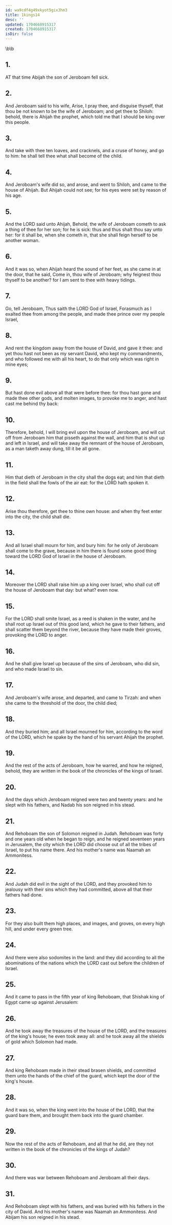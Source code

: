 ```yaml
---
id: wa9cdf4g49xkyot5gix3hm3
title: 1kings14
desc: ''
updated: 1704668915317
created: 1704668915317
isDir: false
---
```

\b\b
## 1.
AT that time Abijah the son of Jeroboam fell sick.
## 2.
And Jeroboam said to his wife, Arise, I pray thee, and disguise thyself, that thou be not known to be the wife of Jeroboam; and get thee to Shiloh: behold, there is Ahijah the prophet, which told me that I should be king over this people.
## 3.
And take with thee ten loaves, and cracknels, and a cruse of honey, and go to him: he shall tell thee what shall become of the child.
## 4.
And Jeroboam's wife did so, and arose, and went to Shiloh, and came to the house of Ahijah.  But Ahijah could not see; for his eyes were set by reason of his age.
## 5.
And the LORD said unto Ahijah, Behold, the wife of Jeroboam cometh to ask a thing of thee for her son; for he is sick: thus and thus shalt thou say unto her: for it shall be, when she cometh in, that she shall feign herself to be another woman.
## 6.
And it was so, when Ahijah heard the sound of her feet, as she came in at the door, that he said, Come in, thou wife of Jeroboam; why feignest thou thyself to be another?  for I am sent to thee with heavy tidings.
## 7.
Go, tell Jeroboam, Thus saith the LORD God of Israel, Forasmuch as I exalted thee from among the people, and made thee prince over my people Israel,
## 8.
And rent the kingdom away from the house of David, and gave it thee: and yet thou hast not been as my servant David, who kept my commandments, and who followed me with all his heart, to do that only which was right in mine eyes;
## 9.
But hast done evil above all that were before thee: for thou hast gone and made thee other gods, and molten images, to provoke me to anger, and hast cast me behind thy back:
## 10.
Therefore, behold, I will bring evil upon the house of Jeroboam, and will cut off from Jeroboam him that pisseth against the wall, and him that is shut up and left in Israel, and will take away the remnant of the house of Jeroboam, as a man taketh away dung, till it be all gone.
## 11.
Him that dieth of Jeroboam in the city shall the dogs eat; and him that dieth in the field shall the fowls of the air eat: for the LORD hath spoken it.
## 12.
Arise thou therefore, get thee to thine own house: and when thy feet enter into the city, the child shall die.
## 13.
And all Israel shall mourn for him, and bury him: for he only of Jeroboam shall come to the grave, because in him there is found some good thing toward the LORD God of Israel in the house of Jeroboam.
## 14.
Moreover the LORD shall raise him up a king over Israel, who shall cut off the house of Jeroboam that day: but what?  even now.
## 15.
For the LORD shall smite Israel, as a reed is shaken in the water, and he shall root up Israel out of this good land, which he gave to their fathers, and shall scatter them beyond the river, because they have made their groves, provoking the LORD to anger.
## 16.
And he shall give Israel up because of the sins of Jeroboam, who did sin, and who made Israel to sin.
## 17.
And Jeroboam's wife arose, and departed, and came to Tirzah: and when she came to the threshold of the door, the child died;
## 18.
And they buried him; and all Israel mourned for him, according to the word of the LORD, which he spake by the hand of his servant Ahijah the prophet.
## 19.
And the rest of the acts of Jeroboam, how he warred, and how he reigned, behold, they are written in the book of the chronicles of the kings of Israel.
## 20.
And the days which Jeroboam reigned were two and twenty years: and he slept with his fathers, and Nadab his son reigned in his stead.
## 21.
And Rehoboam the son of Solomon reigned in Judah.  Rehoboam was forty and one years old when he began to reign, and he reigned seventeen years in Jerusalem, the city which the LORD did choose out of all the tribes of Israel, to put his name there.  And his mother's name was Naamah an Ammonitess.
## 22.
And Judah did evil in the sight of the LORD, and they provoked him to jealousy with their sins which they had committed, above all that their fathers had done.
## 23.
For they also built them high places, and images, and groves, on every high hill, and under every green tree.
## 24.
And there were also sodomites in the land: and they did according to all the abominations of the nations which the LORD cast out before the children of Israel.
## 25.
And it came to pass in the fifth year of king Rehoboam, that Shishak king of Egypt came up against Jerusalem:
## 26.
And he took away the treasures of the house of the LORD, and the treasures of the king's house; he even took away all: and he took away all the shields of gold which Solomon had made.
## 27.
And king Rehoboam made in their stead brasen shields, and committed them unto the hands of the chief of the guard, which kept the door of the king's house.
## 28.
And it was so, when the king went into the house of the LORD, that the guard bare them, and brought them back into the guard chamber.
## 29.
Now the rest of the acts of Rehoboam, and all that he did, are they not written in the book of the chronicles of the kings of Judah?
## 30.
And there was war between Rehoboam and Jeroboam all their days.
## 31.
And Rehoboam slept with his fathers, and was buried with his fathers in the city of David.  And his mother's name was Naamah an Ammonitess.  And Abijam his son reigned in his stead.
